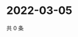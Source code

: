 # 2022-03-05

共 0 条

<!-- BEGIN WEIBO -->
<!-- 最后更新时间 Sat Mar 05 2022 05:11:13 GMT+0800 (China Standard Time) -->

<!-- END WEIBO -->
